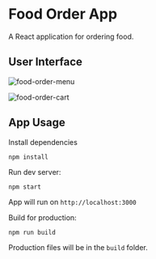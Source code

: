 # Food Order App
A React application for ordering food.

## User Interface

![food-order-menu](https://github.com/sidneyshafer/food-order-app/assets/66838571/41fb1b72-53f1-4112-8cc0-d4f484d2a385)

![food-order-cart](https://github.com/sidneyshafer/food-order-app/assets/66838571/18cbeeaa-63ea-41be-8e25-06f7dff312d2)

## App Usage
Install dependencies
```
npm install
```
Run dev server:
```
npm start
```
App will run on `http://localhost:3000`

Build for production:
```
npm run build
```
Production files will be in the `build` folder.
